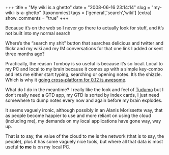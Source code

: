 +++
title = "My wiki is a ghetto"
date = "2008-06-16 23:14:14"
slug = "my-wiki-is-a-ghetto"
[taxonomies]
tags = ['general','search','wiki']
[extra]
show_comments = "true"
+++

Because it’s on the web so I never go there to actually look for stuff, and it’s not built into my normal search

Where’s the “search my shit” button that searches delicious and twitter and flickr and my wiki and my IM conversations for that one link I added or sent three months ago?

Practically, the reason Tomboy is so useful is because it’s so local. Local to my PC and local to my brain because it comes up with a simple key-combo and lets me either start typing, searching or opening notes. It’s the shizzle. Which is why it [going cross-platform for 0.12 is awesome](http://live.gnome.org/Tomboy/Win32).

What do I do in the meantime? I really like the look and feel of [Tudumo](http://www.tudumo.com/) but I don’t really need a GTD app, my GTD is sorted by index cards, I just need somewhere to dump notes every now and again before my brain explodes.

It seems vaguely ironic, although possibly in an Alanis Morissette way, that as people become happier to use and more reliant on using the cloud (including me), my demands on my local applications have gone way, way up.

That is to say, the value of the cloud to me is the network (that is to say, the people), plus it has some vaguely nice tools, but where all that data is most useful **to me** is on my local PC.
